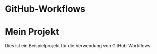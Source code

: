 # GitHub-Workflows

# Mein Projekt

Dies ist ein Beispielprojekt für die Verwendung von GitHub-Workflows.
